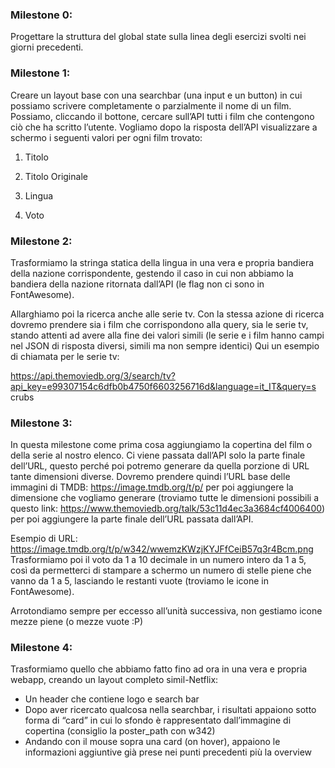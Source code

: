 ### Milestone 0:

Progettare la struttura del global state sulla linea degli esercizi svolti nei giorni precedenti.

### Milestone 1:

Creare un layout base con una searchbar (una input e un button) in cui possiamo scrivere completamente o parzialmente il nome di un film. Possiamo, cliccando il bottone, cercare sull’API tutti i film che contengono ciò che ha scritto l’utente. Vogliamo dopo la risposta dell’API visualizzare a schermo i seguenti valori per ogni film trovato:

1. Titolo

2. Titolo Originale

3. Lingua

4. Voto

### Milestone 2:

Trasformiamo la stringa statica della lingua in una vera e propria bandiera della nazione corrispondente, gestendo il caso in cui non abbiamo la bandiera della nazione ritornata dall’API (le flag non ci sono in FontAwesome).

Allarghiamo poi la ricerca anche alle serie tv. Con la stessa azione di ricerca dovremo prendere sia i film che corrispondono alla query, sia le serie tv, stando attenti ad avere alla fine dei valori simili (le serie e i film hanno campi nel JSON di risposta diversi, simili ma non sempre identici) Qui un esempio di chiamata per le serie tv:

https://api.themoviedb.org/3/search/tv?api_key=e99307154c6dfb0b4750f6603256716d&language=it_IT&query=s crubs

### Milestone 3:

In questa milestone come prima cosa aggiungiamo la copertina del film o della serie al nostro elenco. Ci viene passata dall’API solo la parte finale dell’URL, questo perché poi potremo generare da quella porzione di URL tante dimensioni diverse. Dovremo prendere quindi l’URL base delle immagini di TMDB: https://image.tmdb.org/t/p/ per poi aggiungere la dimensione che vogliamo generare (troviamo tutte le dimensioni possibili a questo link: https://www.themoviedb.org/talk/53c11d4ec3a3684cf4006400) per poi aggiungere la parte finale dell’URL passata dall’API.

Esempio di URL: https://image.tmdb.org/t/p/w342/wwemzKWzjKYJFfCeiB57q3r4Bcm.png Trasformiamo poi il voto da 1 a 10 decimale in un numero intero da 1 a 5, così da permetterci di stampare a schermo un numero di stelle piene che vanno da 1 a 5, lasciando le restanti vuote (troviamo le icone in FontAwesome).

Arrotondiamo sempre per eccesso all’unità successiva, non gestiamo icone mezze piene (o mezze vuote :P)

### Milestone 4:

Trasformiamo quello che abbiamo fatto fino ad ora in una vera e propria webapp, creando un layout completo simil-Netflix:

- Un header che contiene logo e search bar
- Dopo aver ricercato qualcosa nella searchbar, i risultati appaiono sotto forma di “card” in cui lo sfondo è rappresentato dall’immagine di copertina (consiglio la poster_path con w342)
- Andando con il mouse sopra una card (on hover), appaiono le informazioni aggiuntive già prese nei punti precedenti più la overview